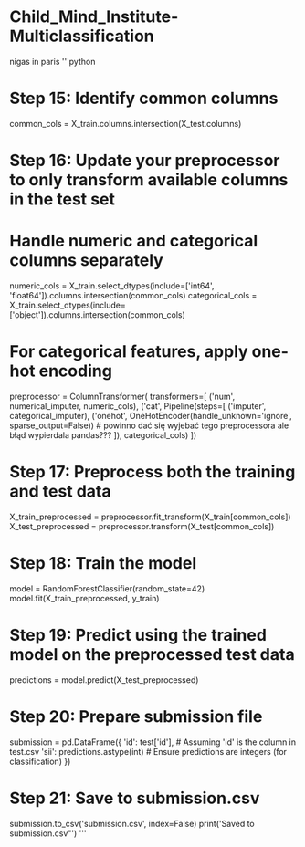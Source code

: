 # Child_Mind_Institute-Multiclassification
nigas
in paris
'''python
# Step 15: Identify common columns
common_cols = X_train.columns.intersection(X_test.columns)

# Step 16: Update your preprocessor to only transform available columns in the test set
# Handle numeric and categorical columns separately
numeric_cols = X_train.select_dtypes(include=['int64', 'float64']).columns.intersection(common_cols)
categorical_cols = X_train.select_dtypes(include=['object']).columns.intersection(common_cols)

# For categorical features, apply one-hot encoding
preprocessor = ColumnTransformer(
    transformers=[
        ('num', numerical_imputer, numeric_cols),
        ('cat', Pipeline(steps=[
            ('imputer', categorical_imputer),
            ('onehot', OneHotEncoder(handle_unknown='ignore', sparse_output=False)) # powinno dać się wyjebać tego preprocessora ale błąd wypierdala pandas???
        ]), categorical_cols)
    ])

# Step 17: Preprocess both the training and test data
X_train_preprocessed = preprocessor.fit_transform(X_train[common_cols])
X_test_preprocessed = preprocessor.transform(X_test[common_cols])

# Step 18: Train the model
model = RandomForestClassifier(random_state=42)
model.fit(X_train_preprocessed, y_train)

# Step 19: Predict using the trained model on the preprocessed test data
predictions = model.predict(X_test_preprocessed)

# Step 20: Prepare submission file
submission = pd.DataFrame({
    'id': test['id'],  # Assuming 'id' is the column in test.csv
    'sii': predictions.astype(int)  # Ensure predictions are integers (for classification)
})

# Step 21: Save to submission.csv
submission.to_csv('submission.csv', index=False)
print('Saved to submission.csv"')
'''
